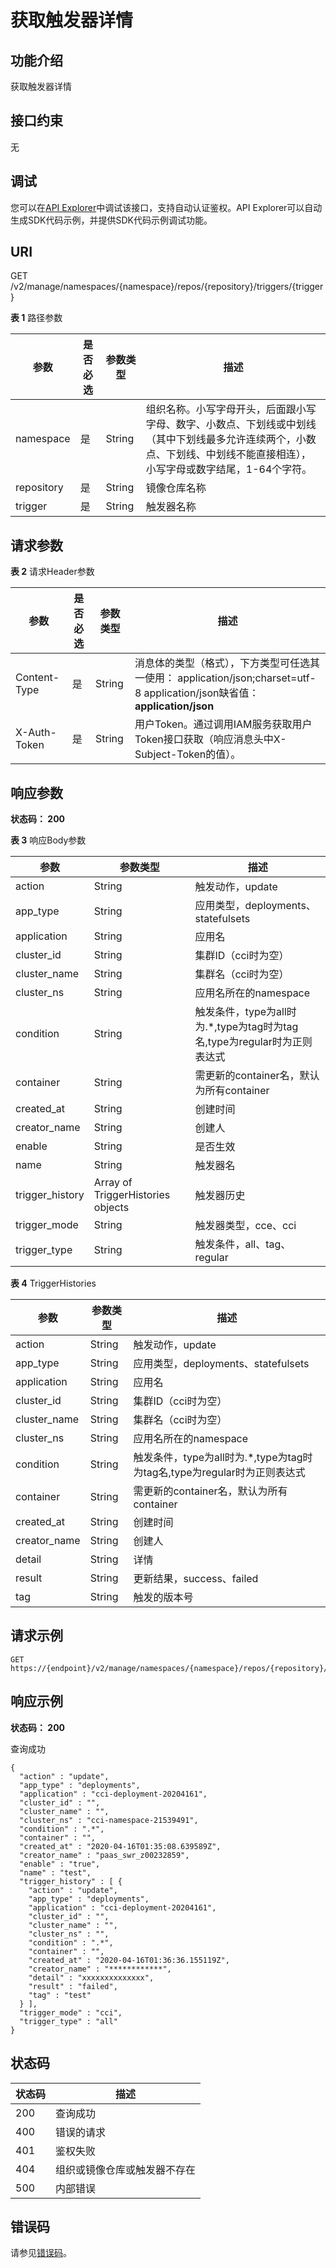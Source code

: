 # 获取触发器详情<a name="swr_02_0018"></a>

## 功能介绍

获取触发器详情

## 接口约束

无

## 调试<a name="atuogenerate_1"></a>

您可以在[API Explorer](https://apiexplorer.developer.huaweicloud.com/apiexplorer/doc?product=SWR&api=ShowTrigger)中调试该接口，支持自动认证鉴权。API Explorer可以自动生成SDK代码示例，并提供SDK代码示例调试功能。

## URI

GET /v2/manage/namespaces/\{namespace\}/repos/\{repository\}/triggers/\{trigger\}

**表 1**  路径参数

|参数|是否必选|参数类型|描述|
|--|--|--|--|
|namespace|是|String|组织名称。小写字母开头，后面跟小写字母、数字、小数点、下划线或中划线（其中下划线最多允许连续两个，小数点、下划线、中划线不能直接相连），小写字母或数字结尾，1-64个字符。|
|repository|是|String|镜像仓库名称|
|trigger|是|String|触发器名称|


## 请求参数

**表 2**  请求Header参数

|参数|是否必选|参数类型|描述|
|--|--|--|--|
|Content-Type|是|String|消息体的类型（格式），下方类型可任选其一使用： application/json;charset=utf-8 application/json缺省值：**application/json**|
|X-Auth-Token|是|String|用户Token。通过调用IAM服务获取用户Token接口获取（响应消息头中X-Subject-Token的值）。|


## 响应参数

**状态码： 200**

**表 3**  响应Body参数

|参数|参数类型|描述|
|--|--|--|
|action|String|触发动作，update|
|app_type|String|应用类型，deployments、statefulsets|
|application|String|应用名|
|cluster_id|String|集群ID（cci时为空）|
|cluster_name|String|集群名（cci时为空）|
|cluster_ns|String|应用名所在的namespace|
|condition|String|触发条件，type为all时为.*,type为tag时为tag名,type为regular时为正则表达式|
|container|String|需更新的container名，默认为所有container|
|created_at|String|创建时间|
|creator_name|String|创建人|
|enable|String|是否生效|
|name|String|触发器名|
|trigger_history|Array of TriggerHistories objects|触发器历史|
|trigger_mode|String|触发器类型，cce、cci|
|trigger_type|String|触发条件，all、tag、regular|


**表 4**  TriggerHistories

|参数|参数类型|描述|
|--|--|--|
|action|String|触发动作，update|
|app_type|String|应用类型，deployments、statefulsets|
|application|String|应用名|
|cluster_id|String|集群ID（cci时为空）|
|cluster_name|String|集群名（cci时为空）|
|cluster_ns|String|应用名所在的namespace|
|condition|String|触发条件，type为all时为.*,type为tag时为tag名,type为regular时为正则表达式|
|container|String|需更新的container名，默认为所有container|
|created_at|String|创建时间|
|creator_name|String|创建人|
|detail|String|详情|
|result|String|更新结果，success、failed|
|tag|String|触发的版本号|


## 请求示例

```
GET https://{endpoint}/v2/manage/namespaces/{namespace}/repos/{repository}/triggers/{trigger}
```

## 响应示例

**状态码： 200**

查询成功

```
{
  "action" : "update",
  "app_type" : "deployments",
  "application" : "cci-deployment-20204161",
  "cluster_id" : "",
  "cluster_name" : "",
  "cluster_ns" : "cci-namespace-21539491",
  "condition" : ".*",
  "container" : "",
  "created_at" : "2020-04-16T01:35:08.639589Z",
  "creator_name" : "paas_swr_z00232859",
  "enable" : "true",
  "name" : "test",
  "trigger_history" : [ {
    "action" : "update",
    "app_type" : "deployments",
    "application" : "cci-deployment-20204161",
    "cluster_id" : "",
    "cluster_name" : "",
    "cluster_ns" : "",
    "condition" : ".*",
    "container" : "",
    "created_at" : "2020-04-16T01:36:36.155119Z",
    "creator_name" : "************",
    "detail" : "xxxxxxxxxxxxxx",
    "result" : "failed",
    "tag" : "test"
  } ],
  "trigger_mode" : "cci",
  "trigger_type" : "all"
}
```

## 状态码

|状态码|描述|
|--|--|
|200|查询成功|
|400|错误的请求|
|401|鉴权失败|
|404|组织或镜像仓库或触发器不存在|
|500|内部错误|


## 错误码

请参见[错误码](错误码.md)。

